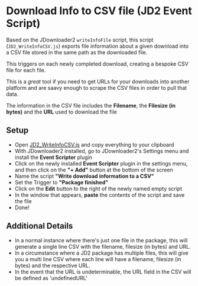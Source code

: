 # Download Info to CSV file (JD2 Event Script)
Based on the JDownloader2 `writeInfoFile` script, this script (`JD2_WriteInfoCSV.js`) exports file information about a given download into a CSV file stored in the same path as the downloaded file. 

This triggers on each newly completed download, creating a bespoke CSV file for each file.

This is a *great* tool if you need to get URLs for your downloads into another platform and are saavy enough to scrape the CSV files in order to pull that data.
 
The information in the CSV file includes the **Filename**, the **Filesize (in bytes)** and the **URL** used to download the file
 
## Setup
- Open [JD2_WriteInfoCSV.js](https://github.com/ALonelyJuicebox/JD2_WriteInfoCSV/blob/main/JD2_WriteInfoCSV.js) and copy everything to your clipboard
- With JDownloader2 installed, go to JDownloader2's Settings menu and install the **Event Scripter** plugin
- Click on the newly installed **Event Scripter** plugin in the settings menu, and then click on the **"+ Add"** button at the bottom of the screen
- Name the script **"Write download information to a CSV"**
- Set the Trigger to **"Package finished"**
- Click on the **Edit** button to the right of the newly named empty script
- In the window that appears, **paste** the contents of the script and save the file
- Done!
 
## Additional Details 
- In a normal instance where there's just one file in the package, this will generate a single line CSV with the filename, filesize (in bytes) and URL.
- In a circumstance where a JD2 package has multiple files, this will give you a multi line CSV where each line will have a filename, filesize (in bytes) and the respective URL.
- In the event that the URL is undeterminable, the URL field in the CSV will be defined as 'undefinedURL'

